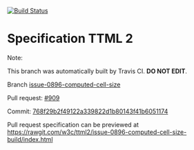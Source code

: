 [![Build Status](https://travis-ci.org/w3c/ttml2.svg?branch=issue-0896-computed-cell-size)](https://travis-ci.org/w3c/ttml2)


# Specification TTML 2


Note:


This branch was automatically built by Travis CI. <b>DO NOT EDIT</b>.


 Branch [issue-0896-computed-cell-size](https://github.com/w3c/ttml2/tree/issue-0896-computed-cell-size)


 Pull request: [#909](https://github.com/w3c/ttml2/pull/909)


 Commit: [768f29b2f49122a339822d1b80143f41b6051174](https://github.com/w3c/ttml2/commit/768f29b2f49122a339822d1b80143f41b6051174)

Pull request specification can be previewed at https://rawgit.com/w3c/ttml2/issue-0896-computed-cell-size-build/index.html



